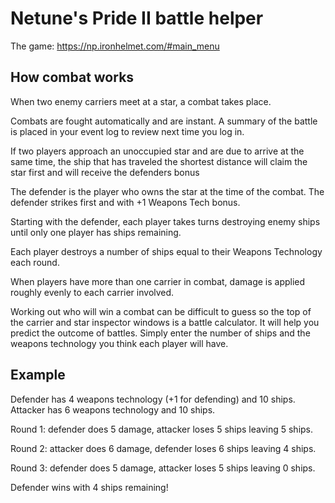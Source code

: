 # Netune's Pride II battle helper 

The game: https://np.ironhelmet.com/#main_menu

## How combat works

When two enemy carriers meet at a star, a combat takes place.

Combats are fought automatically and are instant. A summary of the battle is placed in your event log to review next time you log in.

If two players approach an unoccupied star and are due to arrive at the same time, the ship that has traveled the shortest distance will claim the star first and will receive the defenders bonus

The defender is the player who owns the star at the time of the combat. The defender strikes first and with +1 Weapons Tech bonus.

Starting with the defender, each player takes turns destroying enemy ships until only one player has ships remaining.

Each player destroys a number of ships equal to their Weapons Technology each round.

When players have more than one carrier in combat, damage is applied roughly evenly to each carrier involved.

Working out who will win a combat can be difficult to guess so the top of the carrier and star inspector windows is a battle calculator. It will help you predict the outcome of battles. Simply enter the number of ships and the weapons technology you think each player will have.

## Example
Defender has 4 weapons technology (+1 for defending) and 10 ships. Attacker has 6 weapons technology and 10 ships.

Round 1: defender does 5 damage, attacker loses 5 ships leaving 5 ships.

Round 2: attacker does 6 damage, defender loses 6 ships leaving 4 ships.

Round 3: defender does 5 damage, attacker loses 5 ships leaving 0 ships.

Defender wins with 4 ships remaining!